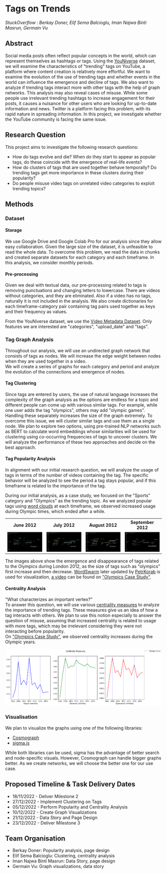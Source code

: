 # Tags on Trends

*StuckOverflow : Berkay Doner, Elif Sema Balcioglu, Iman Najwa Binti Masrun, Germain Vu*

## Abstract 
  
Social media posts often reflect popular concepts in the world, which can represent themselves as hashtags or tags. Using the [YouNiverse](https://zenodo.org/record/4650046#.Y3gE2nbMJPY) dataset, we will examine the characteristics of "trending" tags on YouTube, a platform where content creation is relatively more effortful. We want to examine the evolution of the use of trending tags and whether events in the world can influence the emergence and decline of tags. We also want to analyze if trending tags interact more with other tags with the help of graph networks. This analysis may also reveal cases of misuse. While some people use irrelevant trending hashtags to increase engagement for their posts, it causes a nuisance for other users who are looking for up-to-date information and news. Twitter is a platform facing this problem, with its rapid nature in spreading information. In this project, we investigate whether the YouTube community is facing the same issue.

## Research Question
This project aims to investigate the following research questions:

* How do tags evolve and die? When do they start to appear as popular tags, do these coincide with the emergence of real-life events? 
* How do clusters of tags that are used together behave temporally? Do trending tags get more importance in these clusters during their popularity?
* Do people misuse video tags on unrelated video categories to exploit trending topics?   

## Methods

### Dataset
#### Storage

We use Google Drive and Google Colab Pro for our analysis since they allow easy collaboration. Given the large size of the dataset, it is unfeasible to read the whole data. To overcome this problem, we read the data in chunks and created separate datasets for each category and each timeframe. In this analysis, we consider monthly periods.

#### Pre-processing

Given we deal with textual data, our pre-processing related to tags is removing punctuations and changing letters to lowercase. There are videos without categories, and they are eliminated. Also if a video has no tags, naturally it is not included in the analysis. We also create dictionaries for each timeframe-category pair containing tag pairs used together as keys and their frequency as values.

From the YouNiverse dataset, we use the [Video Metadata Dataset](https://github.com/epfl-dlab/YouNiverse#video-metadata). Only features we are interested are "categories", "upload_date" and "tags".  

### Tag Graph Analysis

Throughout our analysis, we will use an undirected graph network that consists of tags as nodes. We will increase the edge weight between nodes when they are used together in a video.  
We will create a series of graphs for each category and period and analyze the evolution of the connections and emergence of nodes.

#### Tag Clustering

Since tags are entered by users, the use of natural language increases the complexity of the graph analysis as the options are endless for a topic and different people can come up with various similar tags. For example, while one user adds the tag "olympics", others may add "olympic games". Handling these separately increases the size of the graph extremely. To overcome this issue, we will cluster similar tags and use them as a single node. We plan to explore two options, 
using pre-trained NLP networks such as BERT to calculate word embeddings whose similarities will be used for clustering 
using co-occurring frequencies of tags to uncover clusters. 
We will analyze the performance of these two approaches and decide on the best approach.

#### Tag Popularity Analysis

In alignment with our initial research question, we will analyze the usage of tags in terms of the number of videos containing the tag. The specific behavior will be analyzed to see the period a tag stays popular, and if this timeframe is related to the importance of the tag. 

During our initial analysis, as a case study, we focused on the "Sports" category and "Olympics" as the trending topic. 
As we analyzed popular tags using [word clouds](https://en.wikipedia.org/wiki/Tag_cloud) at each timeframe, we observed increased usage during Olympic times, which ended after a while. 


<table width="100%">
  <tr>
    <th>June 2012</th>
    <th>July 2012</th>
    <th>August 2012</th>
    <th>September 2012</th>
  </tr>
  <tr>
  <td width="25%">
      <img  src="https://raw.githubusercontent.com/epfl-ada/ada-2022-project-stuckoverflow/main/figures/june2012.png">
   </td>
  <td width="25%">
      <img  src="https://raw.githubusercontent.com/epfl-ada/ada-2022-project-stuckoverflow/main/figures/july2012.png">
   </td>
    <td width="25%">
      <img  src="https://raw.githubusercontent.com/epfl-ada/ada-2022-project-stuckoverflow/main/figures/august2012.png">
   </td>
    <td width="25%">
      <img  src="https://raw.githubusercontent.com/epfl-ada/ada-2022-project-stuckoverflow/main/figures/september2012.png">
   </td>
  </tr>
</table>
 
The images above show the emergence and disappearance of tags related to the Olympics during London 2012, as the size of tags such as "olympics" first increase and then decrease. [WordSwarm](https://github.com/thisIsMikeKane/WordSwarm) later updated by [PetrKorab](https://github.com/PetrKorab/Animated-Word-Cloud-in-Economics) is used for visualization, [a video](https://drive.google.com/file/d/1-rYRuiiHMzSUtf9zgNV3TmrUluXinNv-/view?usp=share_link) can be found on ["Olympics Case Study"](https://github.com/epfl-ada/ada-2022-project-stuckoverflow/blob/main/Descriptive_Analysis.ipynb).

#### Centrality Analysis

"What characterizes an important vertex?"   
To answer this question, we will use various [centrality measures](https://en.wikipedia.org/wiki/Centrality) to analyze the importance of trending tags. These measures give us an idea of how a tag interacts with others. We plan to use this notion especially to answer the question of misuse, assuming that increased centrality is related to usage with more tags, which may be irrelevant considering they were not interacting before popularity.  
On ["Olympics Case Study"](https://github.com/epfl-ada/ada-2022-project-stuckoverflow/blob/main/Descriptive_Analysis.ipynb), we observed centrality increases during the Olympic years.

<p align="center">
  <img src="https://raw.githubusercontent.com/epfl-ada/ada-2022-project-stuckoverflow/main/figures/centrality.png">
</p>

### Visualisation

We plan to visualize the graphs using one of the following libraries:
- [Cosmograph](https://cosmograph.app/)
- [sigma.js](https://www.sigmajs.org/)  

While both libraries can be used, sigma has the advantage of better search and node-specific visuals. However, Cosmograph can handle bigger graphs better. As we create networks, we will choose the better one for our use case.

## Proposed Timeline & Task Delivery Dates
* 18/11/2022 - Deliver Milestone 2
* 27/12/2022 - Implement Clustering on Tags
* 05/12/2022 - Perform Popularity and Centrality Analysis
* 10/12/2022 - Create Graph Visualizations
* 21/12/2022 - Data Story and Page Design
* 23/12/2022 - Deliver Milestone 3

## Team Organisation 
- Berkay Doner: Popularity analysis, page design
- Elif Sema Balcioglu: Clustering, centrality analysis
- Iman Najwa Binti Masrun: Data Story, page design
- Germain Vu: Graph visualizations, data story
